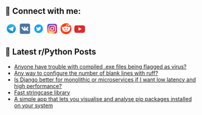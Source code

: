 ## 🔎 Connect with me:
[<img src="https://github.com/bullbesh/bullbesh/blob/main/images/Telegram.png" width="32" height="32" />](https://t.me/bullbesh)
[<img src="https://github.com/bullbesh/bullbesh/blob/main/images/VK.png" width="32" height="32" />](https://vk.com/bullbesh)
[<img src="https://github.com/bullbesh/bullbesh/blob/main/images/Twitter.png" width="32" height="32" />](https://twitter.com/bullbesh1)
[<img src="https://github.com/bullbesh/bullbesh/blob/main/images/Instagram.png" width="32" height="32" />](https://www.instagram.com/bullbesh)
[<img src="https://github.com/bullbesh/bullbesh/blob/main/images/Reddit.png" width="32" height="32" />](https://www.reddit.com/user/bullbesh)
[<img src="https://github.com/bullbesh/bullbesh/blob/main/images/YouTube.png" width="32" height="32" />](https://www.youtube.com/channel/UCtfjRs6uzgq5mfm8S06WTcg)

## 📕 Latest r/Python Posts
<!-- BLOG-POST-LIST:START -->
- [Anyone have trouble with compiled .exe files being flagged as virus?](https://www.reddit.com/r/Python/comments/1k2ztvr/anyone_have_trouble_with_compiled_exe_files_being/)
- [Any way to configure the number of blank lines with ruff?](https://www.reddit.com/r/Python/comments/1k2zle8/any_way_to_configure_the_number_of_blank_lines/)
- [Is Django better for monolithic or microservices if I want low latency and high performance?](https://www.reddit.com/r/Python/comments/1k2y3l8/is_django_better_for_monolithic_or_microservices/)
- [Fast stringcase library](https://www.reddit.com/r/Python/comments/1k2xx29/fast_stringcase_library/)
- [A simple app that lets you visualise and analyse pip packages installed on your system](https://www.reddit.com/r/Python/comments/1k2w14y/a_simple_app_that_lets_you_visualise_and_analyse/)
<!-- BLOG-POST-LIST:END -->
